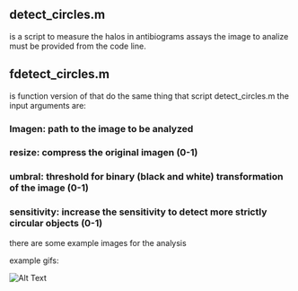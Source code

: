 ## detect_circles.m 
is a script to measure the halos in antibiograms assays the image to analize must be provided 
from the code line.

## fdetect_circles.m 
is function version of  that do the same thing that script detect_circles.m
the input arguments are: 

### Imagen: path to the image to be analyzed

### resize: compress the original imagen (0-1)

### umbral: threshold for binary (black and white) transformation of the image  (0-1)

### sensitivity: increase the sensitivity to detect more strictly circular objects (0-1)

there are some example images for the analysis 

example gifs:

![Alt Text](https://media.giphy.com/media/3o6ZsVx0L1c4MzkTzq/giphy.gif)
